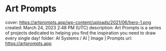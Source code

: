 # Art Prompts

cover: https://artprompts.app/wp-content/uploads/2021/06/hero-1.png
created: March 24, 2023 2:48 PM (UTC)
description: Art Prompts is a series of projects dedicated to helping you find the inspiration you need to draw every single day!
folder: AI Systems / AI | Image | Prompts
url: https://artprompts.app